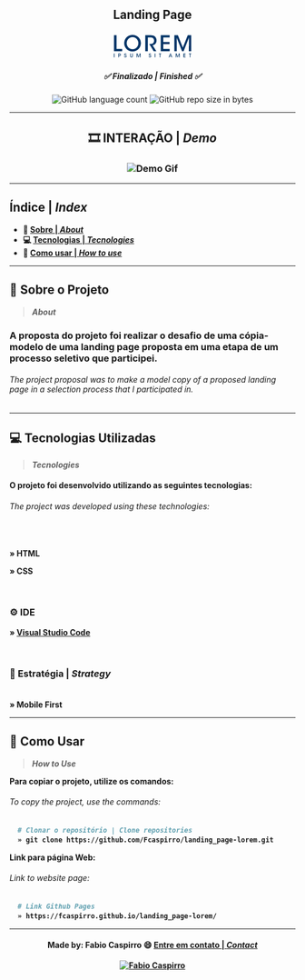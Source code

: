 <h2 align="center">
  <b>Landing Page</b>
</h2>
<h3 align="center">
	<img alt="logo Lorem" title="logo" src="./assets/images/logo-blue.png"/>
</h3>

<h5 align="center"> 
  <b>✅ Finalizado | <i>Finished ✅</i></b>
</h5> 

<p align="center">
 <img alt="GitHub language count" src="https://img.shields.io/github/languages/count/Fcaspirro/landing_page-lorem">
<img alt="GitHub repo size in bytes" src="https://img.shields.io/github/repo-size/Fcaspirro/landing_page-lorem?color=purple">

---
  
<h2 align="center"> 
  <b>🎞 INTERAÇÃO | <i>Demo</i>
</h2> 

<h3 align="center">
	<img height="450px" alt="Demo Gif" title="demo" src="./assets/images/demo.gif"/> 
  
---

<h2 align="left"> 
  <b>Índice</b> | <i>Index</i>
</h2> 
  
- :book: [Sobre | <i>About</i>](#book-sobre-o-projeto)
- :computer: [Tecnologias | <i>Tecnologies</i>](#computer-tecnologias-utilizadas)
- :mag_right: [Como usar | <i>How to use</i>](#mag_right-como-usar)
  
---

## :book: Sobre o Projeto
><i>About</i> 

<h3>
A proposta do projeto foi realizar o desafio de uma cópia-modelo de uma landing page proposta em uma etapa de um processo seletivo que participei.
</h3>

<em>
  <h6>
    The project proposal was to make a model copy of a proposed landing page in a selection process that I participated in.
  </h6>
</em>
  
---

## :computer: Tecnologias Utilizadas
><i>Tecnologies</i> 
  
<h4>
O projeto foi desenvolvido utilizando as seguintes tecnologias:
</h4>

<em>
  <h6>
    The project was developed using these technologies: <br><br><br>
  </h6>
</em>
  
  
<p>
» HTML <br>
<p>
» CSS <br>
</p>
<p>
  
</p><br>

### ⚙ IDE
  
<p>
  
 » [Visual Studio Code](https://code.visualstudio.com/)
  
<p><br>
  
### 🧠 Estratégia | <i>Strategy</i> <br><br>
 
 
» Mobile First<br>
 
---

## :mag_right: Como Usar
><i>How to Use</i> 
  
Para copiar o projeto, utilize os comandos:
 <em>
  <h6>
  To copy the project, use the commands:
  </h6>
</em>

```bash
  # Clonar o repositório | Clone repositories
  » git clone https://github.com/Fcaspirro/landing_page-lorem.git

```

Link para página Web:
 <em>
  <h6>
  Link to website page:
  </h6>
</em>
  
```bash  
  # Link Github Pages
  » https://fcaspirro.github.io/landing_page-lorem/ 
```
  
---
 
<h4 align="center">
Made by: Fabio Caspirro 😄 <a href="mailto:fabio_caspirro@hotmail.com">Entre em contato | <i>Contact</i></a>
</h4>
<p align="center">
  <a href="https://www.linkedin.com/in/fabio-caspirro-2069b072/">
    <img alt="Fabio Caspirro" src="https://img.shields.io/badge/LinkedIn-Fabio_Caspirro-0e76a8?style=flat&logoColor=white&logo=linkedin">
  </a>  
